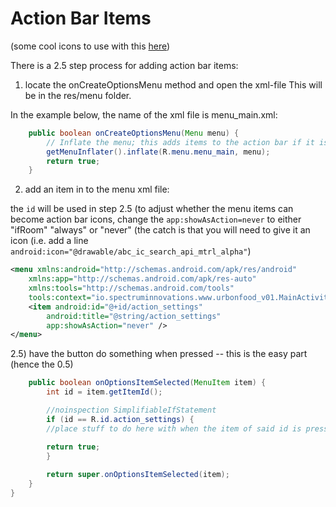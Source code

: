 # Action Bar Items

(some cool icons to use with this [here](https://google.github.io/material-design-icons/))

There is a 2.5 step process for adding action bar items:

1) locate the onCreateOptionsMenu method and open the xml-file
This will be in the res/menu folder.

In the example below, the name of the xml file is menu_main.xml:

```java
    public boolean onCreateOptionsMenu(Menu menu) {
        // Inflate the menu; this adds items to the action bar if it is present.
        getMenuInflater().inflate(R.menu.menu_main, menu);
        return true;
    }
```

2) add an item in to the menu xml file:

the `id` will be used in step 2.5 (to adjust whether the menu items can become action bar icons, 
change the `app:showAsAction=never` to either "ifRoom" "always" or "never"
(the catch is that you will need to give it an icon (i.e. add a line `android:icon="@drawable/abc_ic_search_api_mtrl_alpha"`)


```xml
<menu xmlns:android="http://schemas.android.com/apk/res/android"
    xmlns:app="http://schemas.android.com/apk/res-auto"
    xmlns:tools="http://schemas.android.com/tools"
    tools:context="io.spectruminnovations.www.urbonfood_v01.MainActivity">
    <item android:id="@+id/action_settings"
        android:title="@string/action_settings"
        app:showAsAction="never" />
</menu>
```
2.5) have the button do something when pressed -- this is the easy part (hence the 0.5)



```java
    public boolean onOptionsItemSelected(MenuItem item) {
        int id = item.getItemId();

        //noinspection SimplifiableIfStatement
        if (id == R.id.action_settings) {
        //place stuff to do here with when the item of said id is pressed

        return true;
        }
        
        return super.onOptionsItemSelected(item);
    }
}
```
